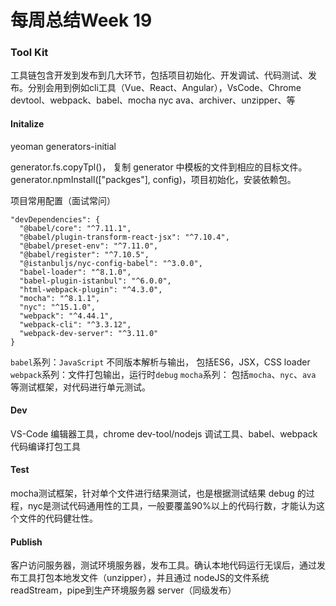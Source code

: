 # 每周总结Week 19 

### Tool Kit

工具链包含开发到发布到几大环节，包括项目初始化、开发调试、代码测试、发布。分别会用到例如cli工具（Vue、React、Angular），VsCode、Chrome devtool、webpack、babel、mocha nyc ava、archiver、unzipper、等


#### Initalize
yeoman generators-initial

generator.fs.copyTpl()， 复制 generator 中模板的文件到相应的目标文件。
generator.npmInstall(["packges"], config)，项目初始化，安装依赖包。

项目常用配置（面试常问）

```
"devDependencies": {
  "@babel/core": "^7.11.1",
  "@babel/plugin-transform-react-jsx": "^7.10.4",
  "@babel/preset-env": "^7.11.0",
  "@babel/register": "^7.10.5",
  "@istanbuljs/nyc-config-babel": "^3.0.0",
  "babel-loader": "^8.1.0",
  "babel-plugin-istanbul": "^6.0.0",
  "html-webpack-plugin": "^4.3.0",
  "mocha": "^8.1.1",
  "nyc": "^15.1.0",
  "webpack": "^4.44.1",
  "webpack-cli": "^3.3.12",
  "webpack-dev-server": "^3.11.0"
}
```
`babel`系列：`JavaScript` 不同版本解析与输出， 包括ES6，JSX，CSS loader
`webpack`系列：文件打包输出，运行时`debug`
`mocha`系列： 包括`mocha`、`nyc`、`ava` 等测试框架，对代码进行单元测试。

#### Dev
VS-Code 编辑器工具，chrome dev-tool/nodejs 调试工具、babel、webpack代码编译打包工具

#### Test
mocha测试框架，针对单个文件进行结果测试，也是根据测试结果 debug 的过程，nyc是测试代码通用性的工具，一般要覆盖90%以上的代码行数，才能认为这个文件的代码健壮性。

#### Publish
客户访问服务器，测试环境服务器，发布工具。确认本地代码运行无误后，通过发布工具打包本地发文件（unzipper），并且通过 nodeJS的文件系统 readStream，pipe到生产环境服务器 server（同级发布）